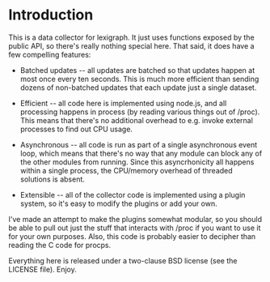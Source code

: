 Introduction
============

This is a data collector for lexigraph. It just uses functions exposed by the
public API, so there's really nothing special here. That said, it does have a
few compelling features:

* Batched updates -- all updates are batched so that updates happen at most once
  every ten seconds. This is much more efficient than sending dozens of
  non-batched updates that each update just a single dataset.

* Efficient -- all code here is implemented using node.js, and all processing
  happens in process (by reading various things out of /proc). This means that
  there's no additional overhead to e.g. invoke external processes to find out
  CPU usage.

* Asynchronous -- all code is run as part of a single asynchronous event loop,
  which means that there's no way that any module can block any of the other
  modules from running. Since this asyncrhonicity all happens within a single
  process, the CPU/memory overhead of threaded solutions is absent.

* Extensible -- all of the collector code is implemented using a plugin system,
  so it's easy to modify the plugins or add your own.

I've made an attempt to make the plugins somewhat modular, so you should be able
to pull out just the stuff that interacts with /proc if you want to use it for
your own purposes. Also, this code is probably easier to decipher than reading
the C code for procps.

Everything here is released under a two-clause BSD license (see the LICENSE
file). Enjoy.
